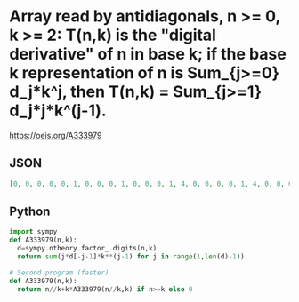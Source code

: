 # Array read by antidiagonals, n \>\= 0, k \>\= 2: T\(n,k\) is the "digital derivative" of n in base k; if the base k representation of n is Sum\_\{j\>\=0\} d\_j\*k^j, then T\(n,k\) \= Sum\_\{j\>\=1\} d\_j\*j\*k^\(j\-1\)\.
https://oeis.org/A333979
## JSON
```JSON
[0, 0, 0, 0, 0, 1, 0, 0, 0, 1, 0, 0, 0, 1, 4, 0, 0, 0, 0, 1, 4, 0, 0, 0, 0, 1, 1, 5, 0, 0, 0, 0, 0, 1, 2, 5, 0, 0, 0, 0, 0, 1, 1, 2, 12, 0, 0, 0, 0, 0, 0, 1, 1, 2, 12, 0, 0, 0, 0, 0, 0, 1, 1, 2, 6, 13, 0, 0, 0, 0, 0, 0, 0, 1, 1, 2, 6, 13]
```
## Python
```Python
import sympy
def A333979(n,k):
  d=sympy.ntheory.factor_.digits(n,k)
  return sum(j*d[-j-1]*k**(j-1) for j in range(1,len(d)-1))
```
```Python
# Second program (faster)
def A333979(n,k):
  return n//k+k*A333979(n//k,k) if n>=k else 0
```
